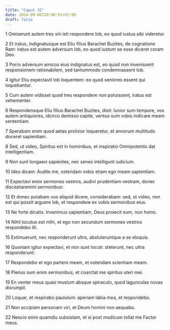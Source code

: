 ```yaml
---
title: "Caput 32"
date: 2024-09-06T20:00:52+02:00
draft: false
---
```



1 Omiserunt autem tres viri isti respondere Iob, eo quod iustus sibi videretur.

2 Et iratus, indignatusque est Eliu filius Barachel Buzites, de cognatione Ram: iratus est autem adversum Iob, eo quod iustum se esse diceret coram Deo.

3 Porro adversum amicos eius indignatus est, eo quod non invenissent responsionem rationabilem, sed tantummodo condemnassent Iob.

4 Igitur Eliu expectavit Iob loquentem: eo quod seniores essent qui loquebantur.

5 Cum autem vidisset quod tres respondere non potuissent, iratus est vehementer.

6 Respondensque Eliu filius Barachel Buzites, dixit: Iunior sum tempore, vos autem antiquiores, idcirco demisso capite, veritus sum vobis indicare meam sententiam.

7 Sperabam enim quod aetas prolixior loqueretur, et annorum multitudo doceret sapientiam.

8 Sed, ut video, Spiritus est in hominibus, et inspiratio Omnipotentis dat intelligentiam.

9 Non sunt longaevi sapientes, nec senes intelligunt iudicium.

10 Ideo dicam: Audite me, ostendam vobis etiam ego meam sapientiam.

11 Expectavi enim sermones vestros, audivi prudentiam vestram, donec disceptaremini sermonibus:

12 Et donec putabam vos aliquid dicere, considerabam: sed, ut video, non est qui possit arguere Iob, et respondere ex vobis sermonibus eius.

13 Ne forte dicatis: Invenimus sapientiam, Deus proiecit eum, non homo.

14 Nihil locutus est mihi, et ego non secundum sermones vestros respondebo illi.

15 Extimuerunt, nec responderunt ultra, abstuleruntque a se eloquia.

16 Quoniam igitur expectavi, et non sunt locuti: steterunt, nec ultra responderunt:

17 Respondebo et ego partem meam, et ostendam scientiam meam.

18 Plenus sum enim sermonibus, et coarctat me spiritus uteri mei.

19 En venter meus quasi mustum absque spiraculo, quod lagunculas novas disrumpit.

20 Loquar, et respirabo paululum: aperiam labia mea, et respondebo.

21 Non accipiam personam viri, et Deum homini non aequabo.

22 Nescio enim quamdiu subsistam, et si post modicum tollat me Factor meus.

